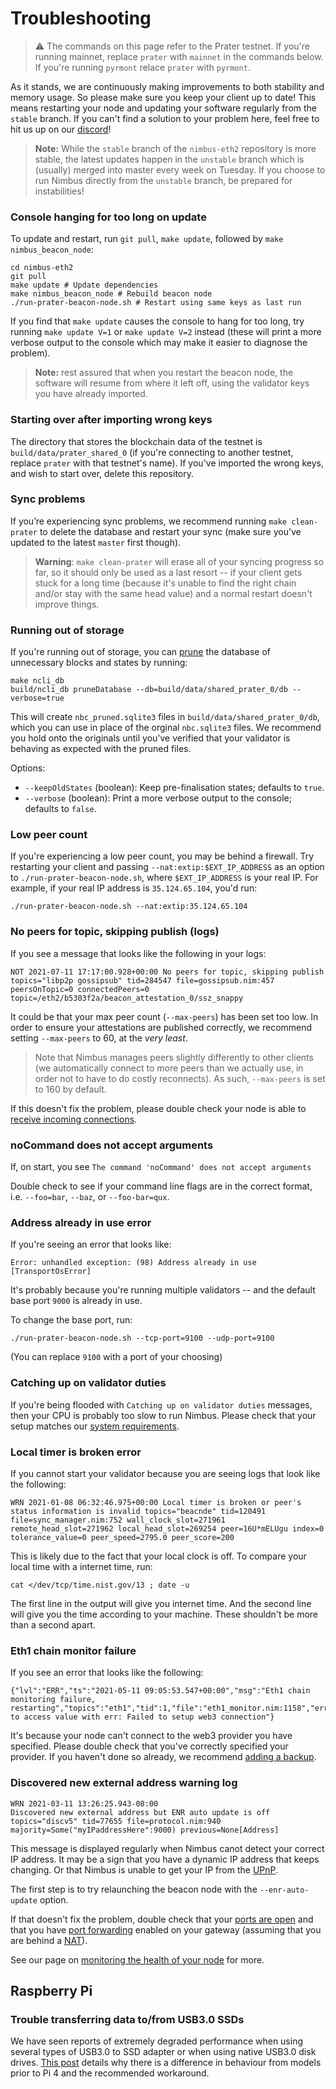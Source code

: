 # Troubleshooting

> ⚠️  The commands on this page refer to the Prater testnet. If you're running mainnet, replace `prater` with `mainnet` in the commands below. If you're running `pyrmont` relace `prater` with `pyrmont`.


As it stands, we are continuously making improvements to both stability and memory usage. So please make sure you keep your client up to date! This means restarting your node and updating your software regularly from the `stable` branch. If you can't find a solution to your problem here, feel free to hit us up on our [discord](https://discord.com/invite/XRxWahP)!

> **Note:** While the `stable` branch of the `nimbus-eth2` repository is more stable, the latest updates happen in the `unstable` branch which is (usually) merged into master every week on Tuesday. If you choose to run Nimbus directly from the `unstable` branch, be prepared for instabilities!

### Console hanging for too long on update

To update and restart, run `git pull`, `make update`, followed by `make nimbus_beacon_node`:

```
cd nimbus-eth2
git pull
make update # Update dependencies
make nimbus_beacon_node # Rebuild beacon node
./run-prater-beacon-node.sh # Restart using same keys as last run
```

If you find that `make update` causes the console to hang for too long, try running `make update V=1` or `make update V=2` instead (these will print a more verbose output to the console which may make it easier to diagnose the problem).

>**Note:** rest assured that when you restart the beacon node, the software will resume from where it left off, using the validator keys you have already imported.

### Starting over after importing wrong keys
The directory that stores the blockchain data of the testnet is `build/data/prater_shared_0` (if you're connecting to another testnet, replace `prater` with that testnet's name). If you've imported the wrong keys, and wish to start over, delete this repository.

### Sync problems
If you’re experiencing sync problems,  we recommend running `make clean-prater` to delete the database and restart your sync (make sure you’ve updated to the latest `master` first though).

> **Warning**: `make clean-prater` will erase all of your syncing progress so far, so it should only be used as a last resort -- if your client gets stuck for a long time (because it's unable to find the right chain and/or stay with the same head value) and a normal restart doesn't improve things.

### Running out of storage
If you're running out of storage, you can [prune](https://blog.ethereum.org/2015/06/26/state-tree-pruning/) the database of unnecessary blocks and states by running:

```
make ncli_db
build/ncli_db pruneDatabase --db=build/data/shared_prater_0/db --verbose=true
```

This will create `nbc_pruned.sqlite3` files in `build/data/shared_prater_0/db`, which you can use in place of the orginal `nbc.sqlite3` files. We recommend you hold onto the originals until you've verified that your validator is behaving as expected with the pruned files.

Options:
- `--keepOldStates` (boolean):  Keep pre-finalisation states; defaults to `true`.
- `--verbose` (boolean): Print a more verbose output to the console; defaults to `false`.

### Low peer count

If you're experiencing a low peer count, you may be behind a firewall. Try restarting your client and passing `--nat:extip:$EXT_IP_ADDRESS` as an option to `./run-prater-beacon-node.sh`, where `$EXT_IP_ADDRESS` is your real IP. For example, if your real IP address is `35.124.65.104`, you'd run:

```
./run-prater-beacon-node.sh --nat:extip:35.124.65.104
```

### No peers for topic, skipping publish (logs)

If you see a message that looks like the following in your logs:

```
NOT 2021-07-11 17:17:00.928+00:00 No peers for topic, skipping publish       topics="libp2p gossipsub" tid=284547 file=gossipsub.nim:457 peersOnTopic=0 connectedPeers=0 topic=/eth2/b5303f2a/beacon_attestation_0/ssz_snappy
```

It could be that your max peer count (`--max-peers`) has been set too low. In order to ensure your attestations are published correctly, we recommend setting `--max-peers` to 60, at the *very least*.

> Note that Nimbus manages peers slightly differently to other clients (we automatically connect to more peers than we actually use, in order not to have to do costly reconnects). As such, `--max-peers` is set to 160 by default.

If this doesn't fix the problem, please double check your node is able to [receive incoming connections](./health.md).

### noCommand does not accept arguments

If, on start,  you see `The command 'noCommand' does not accept arguments`

Double check to see if your command line flags are in the correct format, i.e. `--foo=bar`, `--baz`, or `--foo-bar=qux`.

### Address already in use error

If you're seeing an error that looks like:

```
Error: unhandled exception: (98) Address already in use [TransportOsError]
```

It's probably because you're running multiple validators -- and the default base port `9000` is already in use.

To change the base port, run:

```
./run-prater-beacon-node.sh --tcp-port=9100 --udp-port=9100
```

(You can replace `9100` with a port of your choosing)

###  Catching up on validator duties

If you're being flooded with `Catching up on validator duties` messages, then your CPU is probably too slow to run Nimbus. Please check that your setup matches our [system requirements](./hardware.md).

### Local timer is broken error

If you cannot start your validator because you are seeing logs that look like the following:

```
WRN 2021-01-08 06:32:46.975+00:00 Local timer is broken or peer's status information is invalid topics="beacnde" tid=120491 file=sync_manager.nim:752 wall_clock_slot=271961 remote_head_slot=271962 local_head_slot=269254 peer=16U*mELUgu index=0 tolerance_value=0 peer_speed=2795.0 peer_score=200
```

This is likely due to the fact that your local clock is off. To compare your local time with a internet time, run:

```
cat </dev/tcp/time.nist.gov/13 ; date -u 
```

The first line in the output will give you internet time. And the second line will give you the time according to your machine. These shouldn't be more than a second apart.

### Eth1 chain monitor failure


If you see an error that looks like the following:

```
{"lvl":"ERR","ts":"2021-05-11 09:05:53.547+00:00","msg":"Eth1 chain monitoring failure, restarting","topics":"eth1","tid":1,"file":"eth1_monitor.nim:1158","err":"Trying to access value with err: Failed to setup web3 connection"}
```

It's because your node can't connect to the web3 provider you have specified. Please double check that you've correctly specified your provider. If you haven't done so already, we recommend [adding a backup](web3-backup.md).

### Discovered new external address warning log

```console
WRN 2021-03-11 13:26:25.943-08:00
Discovered new external address but ENR auto update is off
topics="discv5" tid=77655 file=protocol.nim:940 majority=Some("myIPaddressHere":9000) previous=None[Address]
```

This message is displayed regularly when Nimbus canot detect your correct IP address. It may be a sign that you have a dynamic IP address that keeps changing. Or that Nimbus is unable to get your IP from the [UPnP](https://en.wikipedia.org/wiki/Universal_Plug_and_Play).

The first step is to try relaunching the beacon node with the `--enr-auto-update` option.

If that doesn't fix the problem, double check that your [ports are open](https://www.yougetsignal.com/tools/open-ports/) and that you have [port forwarding](https://www.computerhope.com/issues/ch001201.htm) enabled on your gateway (assuming that you are behind a [NAT](https://en.wikipedia.org/wiki/Network_address_translation)).

See our page on [monitoring the health of your node](./health.md) for more.



## Raspberry Pi

### Trouble transferring data to/from USB3.0 SSDs

We have seen reports of extremely degraded performance when using several types of USB3.0 to SSD adapter or when using native USB3.0 disk drives. [This post](https://www.raspberrypi.org/forums/viewtopic.php?t=245931#p1501426) details why there is a difference in behaviour from models prior to Pi 4 and the recommended workaround.

